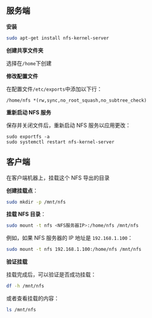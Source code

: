 ## 服务端

**安装**

```bash
sudo apt-get install nfs-kernel-server
```

**创建共享文件夹**

选择在`/home`下创建

**修改配置文件**

在配置文件`/etc/exports`中添加以下行：

```
/home/nfs *(rw,sync,no_root_squash,no_subtree_check)
```

**重新启动 NFS 服务**

保存并关闭文件后，重新启动 NFS 服务以应用更改：

```
sudo exportfs -a
sudo systemctl restart nfs-kernel-server
```

## 客户端

在客户端机器上，挂载这个 NFS 导出的目录

**创建挂载点**：

   ```bash
   sudo mkdir -p /mnt/nfs
   ```

**挂载 NFS 目录**：

   ```bash
   sudo mount -t nfs <NFS服务器IP>:/home/nfs /mnt/nfs
   ```

例如，如果 NFS 服务器的 IP 地址是 `192.168.1.100`：

   ```bash
   sudo mount -t nfs 192.168.1.100:/home/nfs /mnt/nfs
   ```

**验证挂载**

挂载完成后，可以验证是否成功挂载：

```bash
df -h /mnt/nfs
```

或者查看挂载的内容：

```bash
ls /mnt/nfs
```